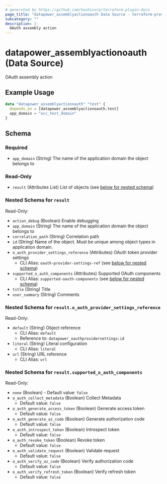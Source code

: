 ```yaml
---
# generated by https://github.com/hashicorp/terraform-plugin-docs
page_title: "datapower_assemblyactionoauth Data Source - terraform-provider-datapower"
subcategory: ""
description: |-
  OAuth assembly action
---
```


# datapower_assemblyactionoauth (Data Source)

OAuth assembly action

## Example Usage

```terraform
data "datapower_assemblyactionoauth" "test" {
  depends_on = [datapower_assemblyactionoauth.test]
  app_domain = "acc_test_domain"
}
```

<!-- schema generated by tfplugindocs -->
## Schema

### Required

- `app_domain` (String) The name of the application domain the object belongs to

### Read-Only

- `result` (Attributes List) List of objects (see [below for nested schema](#nestedatt--result))

<a id="nestedatt--result"></a>
### Nested Schema for `result`

Read-Only:

- `action_debug` (Boolean) Enable debugging
- `app_domain` (String) The name of the application domain the object belongs to
- `correlation_path` (String) Correlation path
- `id` (String) Name of the object. Must be unique among object types in application domain.
- `o_auth_provider_settings_reference` (Attributes) OAuth token provider settings
  - CLI Alias: `oauth-provider-settings-ref` (see [below for nested schema](#nestedatt--result--o_auth_provider_settings_reference))
- `supported_o_auth_components` (Attributes) Supported OAuth components
  - CLI Alias: `supported-oauth-components` (see [below for nested schema](#nestedatt--result--supported_o_auth_components))
- `title` (String) Title
- `user_summary` (String) Comments

<a id="nestedatt--result--o_auth_provider_settings_reference"></a>
### Nested Schema for `result.o_auth_provider_settings_reference`

Read-Only:

- `default` (String) Object reference
  - CLI Alias: `default`
  - Reference to: `datapower_oauthprovidersettings:id`
- `literal` (String) Literal configuration
  - CLI Alias: `literal`
- `url` (String) URL reference
  - CLI Alias: `url`


<a id="nestedatt--result--supported_o_auth_components"></a>
### Nested Schema for `result.supported_o_auth_components`

Read-Only:

- `none` (Boolean) - Default value: `false`
- `o_auth_collect_metadata` (Boolean) Collect Metadata
  - Default value: `false`
- `o_auth_generate_access_token` (Boolean) Generate access token
  - Default value: `false`
- `o_auth_generate_az_code` (Boolean) Generate authorization code
  - Default value: `false`
- `o_auth_introspect_token` (Boolean) Introspect token
  - Default value: `false`
- `o_auth_revoke_token` (Boolean) Revoke token
  - Default value: `false`
- `o_auth_validate_request` (Boolean) Validate request
  - Default value: `false`
- `o_auth_verify_az_code` (Boolean) Verify authorization code
  - Default value: `false`
- `o_auth_verify_refresh_token` (Boolean) Verify refresh token
  - Default value: `false`
